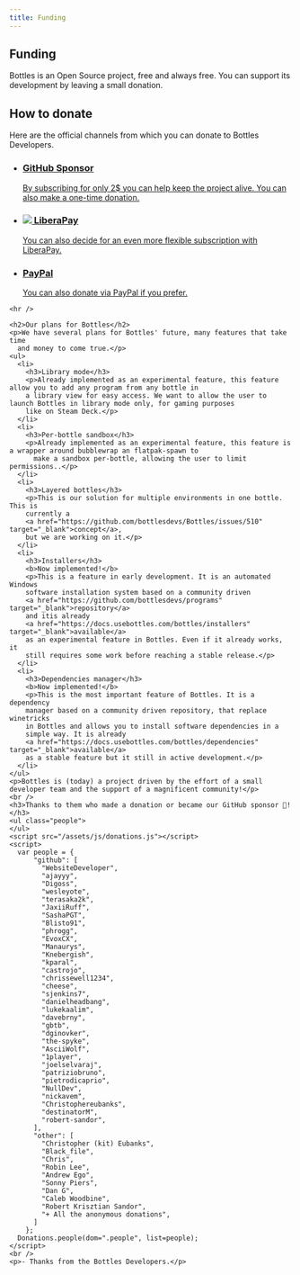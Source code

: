 ```yaml
---
title: Funding
---
```


<section class="heading">
  <div class="container large">
    <h1><ion-icon class="icon" name="heart-circle-outline"></ion-icon> Funding</h1>
    <p>Bottles is an Open Source project, free and always free. You can support its development by leaving a small
      donation.</p>
  </div>
</section>

<section class="page">
  <div class="container large">
    <h2>How to donate</h2>
    <p>Here are the official channels from which you can donate to Bottles
      Developers.</p>
    <ul class="cards store has-hover">
      <li class="link">
        <a href="https://github.com/sponsors/bottlesdevs" tooltip="Support Bottles Developers on GitHub">
          <h3><ion-icon class="icon" name="logo-github"></ion-icon> GitHub Sponsor</h3>
          <p>By subscribing for only 2$ you can help keep the project alive. You can also make a one-time donation.</p>
        </a>
      </li>
      <li class="link">
        <a href="https://liberapay.com/bottles">
          <h3><img class="icon" src="/uploads/liberapay_logo_black.svg" /> LiberaPay</h3>
          <p>You can also decide for an even more flexible subscription with LiberaPay.</p>
        </a>
      </li>
      <li class="link">
        <a href="https://paypal.me/MirkoBrombin">
          <h3><ion-icon class="icon" name="logo-paypal"></ion-icon> PayPal</h3>
          <p>You can also donate via PayPal if you prefer.</p>
        </a>
      </li>
    </ul>

    <hr />

    <h2>Our plans for Bottles</h2>
    <p>We have several plans for Bottles' future, many features that take time
      and money to come true.</p>
    <ul>
      <li>
        <h3>Library mode</h3>
        <p>Already implemented as an experimental feature, this feature allow you to add any program from any bottle in
        a library view for easy access. We want to allow the user to launch Bottles in library mode only, for gaming purposes
        like on Steam Deck.</p>
      </li>
      <li>
        <h3>Per-bottle sandbox</h3>
        <p>Already implemented as an experimental feature, this feature is a wrapper around bubblewrap an flatpak-spawn to
          make a sandbox per-bottle, allowing the user to limit permissions..</p>
      </li>
      <li>
        <h3>Layered bottles</h3>
        <p>This is our solution for multiple environments in one bottle. This is
        currently a 
        <a href="https://github.com/bottlesdevs/Bottles/issues/510" target="_blank">concept</a>,
        but we are working on it.</p>
      </li>
      <li>
        <h3>Installers</h3>
        <b>Now implemented!</b>
        <p>This is a feature in early development. It is an automated Windows 
        software installation system based on a community driven 
        <a href="https://github.com/bottlesdevs/programs" target="_blank">repository</a> 
        and itis already 
        <a href="https://docs.usebottles.com/bottles/installers" target="_blank">available</a>
        as an experimental feature in Bottles. Even if it already works, it 
        still requires some work before reaching a stable release.</p>
      </li>
      <li>
        <h3>Dependencies manager</h3>
        <b>Now implemented!</b>
        <p>This is the most important feature of Bottles. It is a dependency
        manager based on a community driven repository, that replace winetricks 
        in Bottles and allows you to install software dependencies in a 
        simple way. It is already 
        <a href="https://docs.usebottles.com/bottles/dependencies" target="_blank">available</a>
        as a stable feature but it still in active development.</p>
      </li>
    </ul>
    <p>Bottles is (today) a project driven by the effort of a small developer team and the support of a magnificent community!</p>
    <br />
    <h3>Thanks to them who made a donation or became our GitHub sponsor 💖!</h3>
    <ul class="people">
    </ul>
    <script src="/assets/js/donations.js"></script>
    <script>
      var people = {
          "github": [
            "WebsiteDeveloper",
            "ajayyy",
            "Digoss",
            "wesleyote",
            "terasaka2k",
            "JaxiiRuff",
            "SashaPGT",
            "Blisto91",
            "phrogg",
            "EvoxCX",
            "Manaurys",
            "Knebergish",
            "kparal",
            "castrojo",
            "chrissewell1234",
            "cheese",
            "sjenkins7",
            "danielheadbang",
            "lukekaalim",
            "davebrny",
            "gbtb",
            "dginovker",
            "the-spyke",
            "AsciiWolf",
            "1player",
            "joelselvaraj",
            "patriziobruno",
            "pietrodicaprio",
            "NullDev",
            "nickavem",
            "Christophereubanks",
            "destinatorM",
            "robert-sandor",
          ],
          "other": [
            "Christopher (kit) Eubanks",
            "Black_file",
            "Chris",
            "Robin Lee",
            "Andrew Ego",
            "Sonny Piers",
            "Dan G",
            "Caleb Woodbine",
            "Robert Krisztian Sandor",
            "+ All the anonymous donations",
          ]
        };
      Donations.people(dom=".people", list=people);
    </script>
    <br />
    <p>- Thanks from the Bottles Developers.</p>
  </div>
</section>
